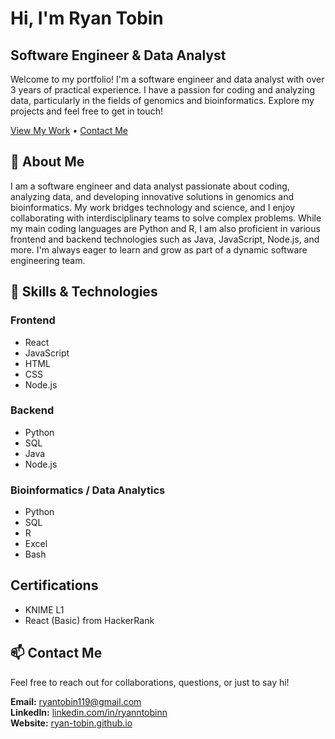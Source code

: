 # Hi, I'm Ryan Tobin

## Software Engineer & Data Analyst

Welcome to my portfolio! I'm a software engineer and data analyst with over 3 years of practical experience. I have a passion for coding and analyzing data, particularly in the fields of genomics and bioinformatics. Explore my projects and feel free to get in touch!

[View My Work](#projects) • [Contact Me](#contact)

## 📌 About Me

I am a software engineer and data analyst passionate about coding, analyzing data, and developing innovative solutions in genomics and bioinformatics. My work bridges technology and science, and I enjoy collaborating with interdisciplinary teams to solve complex problems. While my main coding languages are Python and R, I am also proficient in various frontend and backend technologies such as Java, JavaScript, Node.js, and more. I'm always eager to learn and grow as part of a dynamic software engineering team.

## 🧰 Skills & Technologies

### **Frontend**
- React
- JavaScript
- HTML
- CSS
- Node.js

### **Backend**
- Python
- SQL
- Java
- Node.js

### **Bioinformatics / Data Analytics**
- Python
- SQL
- R
- Excel
- Bash

## Certifications
- KNIME L1
- React (Basic) from HackerRank

## 📫 Contact Me

Feel free to reach out for collaborations, questions, or just to say hi!

**Email:** [ryantobin119@gmail.com](mailto:ryantobin119@gmail.com)  
**LinkedIn:** [linkedin.com/in/ryanntobinn](https://www.linkedin.com/in/ryanntobinn) <br>
**Website:** [ryan-tobin.github.io](https://ryan-tobin.github.io)

